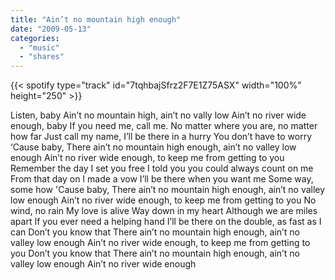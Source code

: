 ```yaml
---
title: "Ain’t no mountain high enough"
date: "2009-05-13"
categories:
  - "music"
  - "shares"
---
```


{{< spotify type="track" id="7tqhbajSfrz2F7E1Z75ASX" width="100%" height="250" >}}

Listen, baby
Ain’t no mountain high, ain’t no vally low
Ain’t no river wide enough, baby
If you need me, call me.
No matter where you are, no matter how far
Just call my name, I’ll be there in a hurry You don’t have to worry
‘Cause baby,
There ain’t no mountain high enough, ain’t no valley low enough
Ain’t no river wide enough, to keep me from getting to you
Remember the day I set you free
I told you you could always count on me
From that day on I made a vow
I’ll be there when you want me
Some way, some how
'Cause baby,
There ain’t no mountain high enough, ain’t no valley low enough
Ain’t no river wide enough, to keep me from getting to you
No wind, no rain
My love is alive
Way down in my heart
Although we are miles apart
If you ever need a helping hand
I’ll be there on the double, as fast as I can
Don’t you know that
There ain’t no mountain high enough, ain’t no valley low enough
Ain’t no river wide enough, to keep me from getting to you
Don’t you know that
There ain’t no mountain high enough, ain’t no valley low enough
Ain’t no river wide enough
